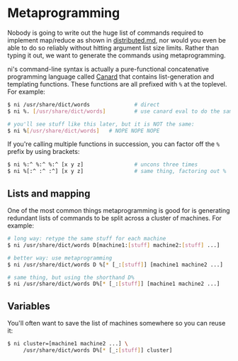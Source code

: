 # Metaprogramming
Nobody is going to write out the huge list of commands required to implement
map/reduce as shown in [distributed.md](distributed.md), nor would you even be
able to do so reliably without hitting argument list size limits. Rather than
typing it out, we want to generate the commands using metaprogramming.

ni's command-line syntax is actually a pure-functional concatenative
programming language called [Canard](https://github.com/spencertipping/canard)
that contains list-generation and templating functions. These functions are all
prefixed with `%` at the toplevel. For example:

```sh
$ ni /usr/share/dict/words              # direct
$ ni %. [/usr/share/dict/words]         # use canard eval to do the same thing

# you'll see stuff like this later, but it is NOT the same:
$ ni %[/usr/share/dict/words]   # NOPE NOPE NOPE
```

If you're calling multiple functions in succession, you can factor off the `%`
prefix by using brackets:

```sh
$ ni %:^ %:^ %:^ [x y z]                # uncons three times
$ ni %[:^ :^ :^] [x y z]                # same thing, factoring out %
```

## Lists and mapping
One of the most common things metaprogramming is good for is generating
redundant lists of commands to be split across a cluster of machines. For
example:

```sh
# long way: retype the same stuff for each machine
$ ni /usr/share/dict/words D[machine1:[stuff] machine2:[stuff] ...]

# better way: use metaprogramming
$ ni /usr/share/dict/words D %[* [_:[stuff]] [machine1 machine2 ...]

# same thing, but using the shorthand D%
$ ni /usr/share/dict/words D%[* [_:[stuff]] [machine1 machine2 ...]
```

## Variables
You'll often want to save the list of machines somewhere so you can reuse it:

```sh
$ ni cluster=[machine1 machine2 ...] \
     /usr/share/dict/words D%[* [_:[stuff]] cluster]
```
